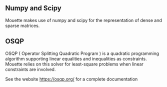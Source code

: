 
## Numpy and Scipy

Mouette makes use of numpy and scipy for the representation of dense and sparse matrices.

## OSQP

OSQP ( Operator Splitting Quadratic Program ) is a quadratic programming algorithm supporting linear equalities and inequalities as constraints. Mouette relies on this solver for least-square problems when linear constraints are involved.

See the website https://osqp.org/ for a complete documentation

